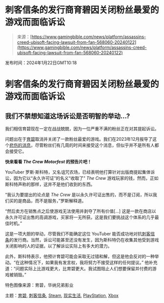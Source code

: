 <!--yml

类别：未分类

日期：2024-05-27 15:01:19

-->

# 刺客信条的发行商育碧因关闭粉丝最爱的游戏而面临诉讼

> 来源：[https://www.gamingbible.com/news/platform/assassins-creed-ubisoft-facing-lawsuit-from-fan-568060-20240122](https://www.gamingbible.com/news/platform/assassins-creed-ubisoft-facing-lawsuit-from-fan-568060-20240122)

发布时间：2024年1月22日GMT10:18

# 刺客信条的发行商育碧因关闭粉丝最爱的游戏而面临诉讼

## 我们不禁想知道这场诉讼是否明智的举动...?

我们相信育碧现在一定在战战兢兢，因为一位严重不满的粉丝正在对其提起诉讼。

问题出在于[育碧](https://www.gamingbible.com/ubisoft)取消并关闭了一款粉丝最爱的游戏。我们在2023年12月报导了这个[悲伤的消息](https://www.gamingbible.com/news/platform/steam/ubisoft-removes-popular-game-from-steam-forever-812652-20231215#:~:text=Unfortunately%2C%20we%20bring%20sad%20news,the%20end%20of%20March%202024.)，尽管粉丝们有几周的时间来接受这个消息，但似乎并不是所有人都会接受它。

**快来看看 *The Crew Motorfest* 的预告片吧！**

YouTuber 罗斯·斯科特，又名诅咒农场，已经表明他打算针对出版商提起集体诉讼，因为它以“永久许可证”的名义“收取了” *The Crew* 游戏玩家的钱，然而，正如斯科特声称的那样，这并不是他们收到的东西。

“我认为要提出的论点是 *The Crew* 是以永久许可证出售的，而不是订阅，所以我们买的是商品，而不是服务，”罗斯解释道。

“然后卖方在销售点之后使游戏无法使用并剥夺了所有价值[...] 这是一款在商店以永久许可证出售的高调游戏，买家将一无所获。这是我们要挑战这个体系的几乎最佳时机。”

这是一项大胆的举动，尽管我们不能确定这位 YouTuber 能否成功地对抗[刺客信条](https://www.gamingbible.com/assassins-creed)的发行商。当然，诉讼可能甚至还没有发生，因为斯科特仍在收集其他受到游戏关闭影响的人的证据，以了解诉讼实际上有多大的潜力。

此外，斯科特表示，他预计育碧可能会采取无过错和解，但这是他会反对的一种举动。“在这种情况下，如果我有发言权，我将努力不接受这样的任何提议。” 他补充道：“问题实际上比游戏更大，比育碧更大。我试图阻止人们想要保留并付费的游戏被销毁。”

特色图像来源：育碧，华纳兄弟影业

主题：[育碧](/ubisoft), [刺客信条](/assassins-creed), [Steam](/steam), [现实生活](/real-life), [PlayStation](/playstation), [Xbox](/xbox)
